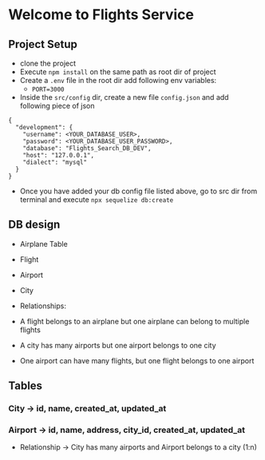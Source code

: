# Welcome to Flights Service

## Project Setup
- clone the project
- Execute `npm install` on the same path as root dir of project
- Create a `.env` file in the root dir add following env variables:
    - `PORT=3000`
- Inside the `src/config` dir, create a new file `config.json` and add following piece of json
```
{
  "development": {
    "username": <YOUR_DATABASE_USER>,
    "password": <YOUR_DATABASE_USER_PASSWORD>,
    "database": "Flights_Search_DB_DEV",
    "host": "127.0.0.1",
    "dialect": "mysql"
  }
}
```
- Once you have added your db config file listed above, go to src dir from terminal and execute `npx sequelize db:create`

## DB design
- Airplane Table
- Flight
- Airport
- City

- Relationships: 
- A flight belongs to an airplane but one airplane can belong to multiple flights
- A city has many airports but one airport belongs to one city
- One airport can have many flights, but one flight belongs to one airport

## Tables


### City -> id, name, created_at, updated_at
### Airport -> id, name, address, city_id, created_at, updated_at
- Relationship -> City has many airports and Airport belongs to a city (1:n)